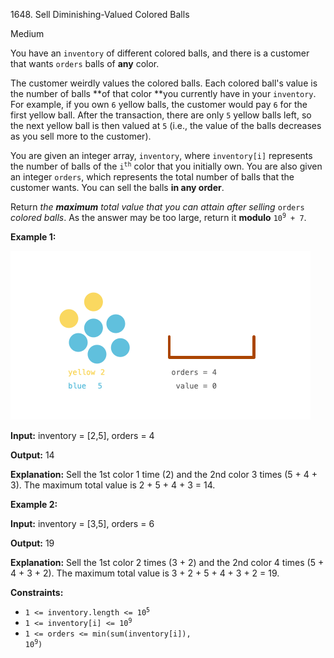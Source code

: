 1648\. Sell Diminishing-Valued Colored Balls

Medium

You have an `inventory` of different colored balls, and there is a customer that wants `orders` balls of **any** color.

The customer weirdly values the colored balls. Each colored ball's value is the number of balls **of that color **you currently have in your `inventory`. For example, if you own `6` yellow balls, the customer would pay `6` for the first yellow ball. After the transaction, there are only `5` yellow balls left, so the next yellow ball is then valued at `5` (i.e., the value of the balls decreases as you sell more to the customer).

You are given an integer array, `inventory`, where `inventory[i]` represents the number of balls of the <code>i<sup>th</sup></code> color that you initially own. You are also given an integer `orders`, which represents the total number of balls that the customer wants. You can sell the balls **in any order**.

Return _the **maximum** total value that you can attain after selling_ `orders` _colored balls_. As the answer may be too large, return it **modulo** <code>10<sup>9</sup> + 7</code>.

**Example 1:**

![](jj.gif)

**Input:** inventory = [2,5], orders = 4

**Output:** 14

**Explanation:** Sell the 1st color 1 time (2) and the 2nd color 3 times (5 + 4 + 3). The maximum total value is 2 + 5 + 4 + 3 = 14.

**Example 2:**

**Input:** inventory = [3,5], orders = 6

**Output:** 19

**Explanation:** Sell the 1st color 2 times (3 + 2) and the 2nd color 4 times (5 + 4 + 3 + 2). The maximum total value is 3 + 2 + 5 + 4 + 3 + 2 = 19.

**Constraints:**

*   <code>1 <= inventory.length <= 10<sup>5</sup></code>
*   <code>1 <= inventory[i] <= 10<sup>9</sup></code>
*   <code>1 <= orders <= min(sum(inventory[i]), 10<sup>9</sup>)</code>